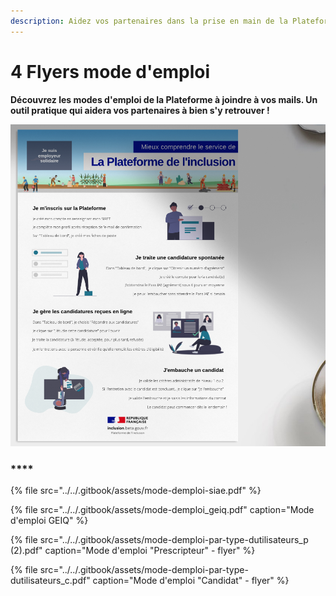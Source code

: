 ```yaml
---
description: Aidez vos partenaires dans la prise en main de la Plateforme
---
```


# 4 Flyers mode d'emploi

**Découvrez les modes d'emploi de la Plateforme à joindre à vos mails. Un outil pratique qui aidera vos partenaires à bien s'y retrouver !** 

![](../../.gitbook/assets/capture-de-cran-2020-06-26-a-12.28.49.png)

### \*\*\*\*

{% file src="../../.gitbook/assets/mode-demploi-siae.pdf" %}

{% file src="../../.gitbook/assets/mode-demploi\_geiq.pdf" caption="Mode d\'emploi GEIQ" %}

{% file src="../../.gitbook/assets/mode-demploi-par-type-dutilisateurs\_p \(2\).pdf" caption="Mode d\'emploi \"Prescripteur\" - flyer" %}

{% file src="../../.gitbook/assets/mode-demploi-par-type-dutilisateurs\_c.pdf" caption="Mode d\'emploi \"Candidat\" - flyer" %}


